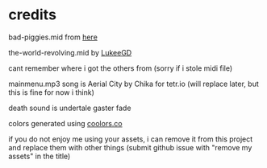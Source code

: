 # credits

bad-piggies.mid from [here](https://www.vgmusic.com/new-files/Bad_Piggies_MIDIPIANO.mid)

the-world-revolving.mid by [LukeeGD](https://onlinesequencer.net/1006949)

cant remember where i got the others from (sorry if i stole midi file)

mainmenu.mp3 song is Aerial City by Chika for tetr.io (will replace later, but this is fine for now i think)

death sound is undertale gaster fade

colors generated using [coolors.co](https://coolors.co/generate)

if you do not enjoy me using your assets, i can remove it from this project and replace them with other things (submit github issue with "remove my assets" in the title)
